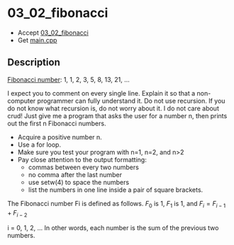 # 03_02_fibonacci

- Accept [03_02_fibonacci](https://classroom.github.com/a/9xd97izI)
- Get [main.cpp](main.cpp)

## Description

[Fibonacci number](https://en.wikipedia.org/wiki/Fibonacci_number): 1, 1, 2, 3, 5, 8, 13, 21, ...

I expect you to comment on every single line. Explain it so that a non-computer programmer can fully understand it. Do not use recursion. If you do not know what recursion is, do not worry about it. I do not care about crud! Just give me a program that asks the user for a number n, then prints out the first n Fibonacci numbers.

- Acquire a positive number n.
- Use a for loop.
- Make sure you test your program with n=1, n=2, and n>2
- Pay close attention to the output formatting:
    - commas between every two numbers 
    - no comma after the last number
    - use setw(4) to space the numbers
    - list the numbers in one line inside a pair of square brackets.

The Fibonacci number Fi is defined as follows. $F_0$ is 1, $F_1$ is 1, and $F_i = F_{i-1} + F_{i-2}$

i = 0, 1, 2, ... In other words, each number is the sum of the previous two numbers.
